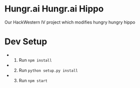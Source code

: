 # Hungr.ai Hungr.ai Hippo

Our HackWestern IV project which modifies hungry hungry hippo

# Dev Setup
- 1. Run `npm install`
- 2. Run `python setup.py install`
- 3. Run `npm start`
